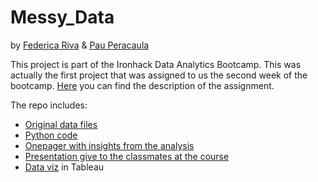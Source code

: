 # Messy_Data
by [Federica Riva](https://github.com/federicariva) & [Pau Peracaula](https://github.com/PauPerL)

This project is part of the Ironhack Data Analytics Bootcamp. This was actually the first project that was assigned to us the second week of the bootcamp.
[Here](https://github.com/student-IH-labs-and-stuff/BCNDATA2022/blob/main/Projects/Messy_data/Messy_Data.md) you can find the description of the assignment.

The repo includes:
- [Original data files](https://github.com/federicariva/Messy_Data/tree/main/data)
- [Python code](https://github.com/federicariva/Messy_Data/tree/main/Scripts)
- [Onepager with insights from the analysis](https://github.com/federicariva/Messy_Data/tree/main/Deliverables)
- [Presentation give to the classmates at the course](https://github.com/federicariva/Messy_Data/tree/main/Deliverables)
- [Data viz](https://public.tableau.com/app/profile/federica4620/viz/Messy_data_Riva_Peracaula/FirstQuestion) in Tableau

